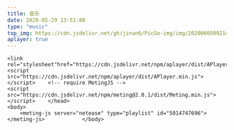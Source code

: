 ```yaml
---
title: 音乐
date: 2020-05-29 13:51:08
type: "music"
top_img: https://cdn.jsdelivr.net/gh/jinan6/PicGo-img/img/20200605092143.jpg
aplayer: true
---
```


<!--下方为歌单代码  自动隐藏了，勿动-->

<!DOCTYPE html> <html> 	<head> 		<meta charset="utf-8" /> 		<title></title>	 	<!-- require APlayer --> 	
    <link rel="stylesheet"href="https://cdn.jsdelivr.net/npm/aplayer/dist/APlayer.min.css"> 
    <script src="https://cdn.jsdelivr.net/npm/aplayer/dist/APlayer.min.js"></script> 	<!-- require MetingJS --> 
    <script src="https://cdn.jsdelivr.net/npm/meting@2.0.1/dist/Meting.min.js"></script> 	</head> 
    <body>  
        <meting-js server="netease" type="playlist" id="5014747696"></meting-js> 		 	</body>
</html>

